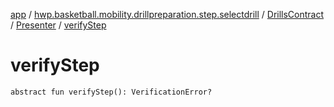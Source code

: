 [app](../../../index.md) / [hwp.basketball.mobility.drillpreparation.step.selectdrill](../../index.md) / [DrillsContract](../index.md) / [Presenter](index.md) / [verifyStep](.)

# verifyStep

`abstract fun verifyStep(): VerificationError?`